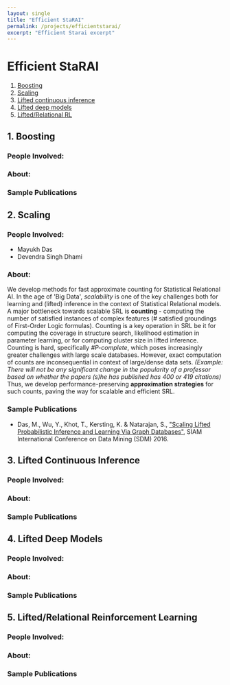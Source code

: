 ```yaml
---
layout: single
title: "Efficient StaRAI"
permalink: /projects/efficientstarai/
excerpt: "Efficient Starai excerpt"
---
```



# Efficient StaRAI
1. [Boosting](#boost)
2. [Scaling](#scaling)
3. [Lifted continuous inference](#lci)
4. [Lifted deep models](#ldm)
5. [Lifted/Relational RL](#lRL)


<a name ="boost"></a>
## 1. Boosting

### People Involved:

### About:

### Sample Publications



<a name ="scaling"></a>
## 2. Scaling

### People Involved:
* Mayukh Das
* Devendra Singh Dhami
### About:
We develop methods for fast approximate counting for Statistical Relational AI.
In the age of 'Big Data', *scalability* is one of the key challenges both for learning and (lifted) inference in the context of Statistical Relational models. A major bottleneck towards scalable SRL is **counting** - computing the number of satisfied instances of complex features (# satisfied groundings of First-Order Logic formulas). Counting is a key operation in SRL be it for computing the coverage in structure search, likelihood estimation in parameter learning, or for computing cluster size in lifted inference. Counting is hard, specifically *#P-complete*, which poses increasingly greater challenges with large scale databases. However, exact computation of  counts are inconsequential in context of large/dense data sets. *(Example: There will not be any significant change in the popularity of a professor based on whether the papers (s)he has published has 400 or 419 citations)*
Thus, we develop performance-preserving **approximation strategies** for such counts, paving the way for scalable and efficient SRL. 
### Sample Publications
* Das, M., Wu, Y., Khot, T., Kersting, K. & Natarajan, S., ["Scaling Lifted Probabilistic Inference and Learning Via Graph Databases"](https://starling.utdallas.edu/assets/pdfs/ApproxCounting.pdf), SIAM International Conference on Data Mining (SDM) 2016.


<a name ="lci"></a>
## 3. Lifted Continuous Inference

### People Involved:

### About:

### Sample Publications



<a name ="ldm"></a>
## 4. Lifted Deep Models

### People Involved:

### About:

### Sample Publications


<a name ="lRL"></a>
## 5. Lifted/Relational Reinforcement Learning

### People Involved:

### About:

### Sample Publications
